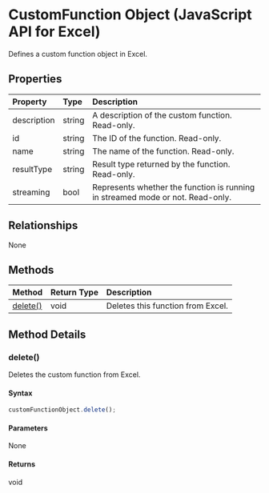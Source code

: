 # CustomFunction Object (JavaScript API for Excel)

Defines a custom function object in Excel.

## Properties

| Property	   | Type	|Description|
|:---------------|:--------|:----------|
|description|string|A description of the custom function. Read-only.|
|id|string|The ID of the function. Read-only.|
|name|string|The name of the function. Read-only.|
|resultType|string|Result type returned by the function. Read-only.|
|streaming|bool|Represents whether the function is running in streamed mode or not. Read-only.|

## Relationships
None

## Methods

| Method		   | Return Type	|Description|
|:---------------|:--------|:----------|
|[delete()](#delete)|void|Deletes this function from Excel.|

## Method Details

### delete()
Deletes the custom function from Excel.

#### Syntax
```js
customFunctionObject.delete();
```

#### Parameters
None

#### Returns
void
